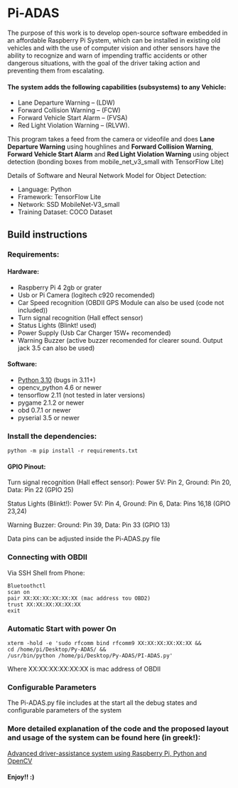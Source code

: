 # Pi-ADAS

The purpose of this work is to develop open-source software embedded in an 
affordable Raspberry Pi System, which can be installed in existing old vehicles and 
with the use of computer vision and other sensors have the ability to recognize and 
warn of impending traffic accidents or other dangerous situations, with the goal of the 
driver taking action and preventing them from escalating.

#### The system adds the following capabilities (subsystems) to any Vehicle:
- Lane Departure Warning – (LDW)
- Forward Collision Warning – (FCW)
- Forward Vehicle Start Alarm – (FVSA)
- Red Light Violation Warning – (RLVW).

This program takes a feed from the camera or videofile and does **Lane Departure Warning** using houghlines and 
**Forward Collision Warning**, **Forward Vehicle Start Alarm** and **Red Light Violation Warning** using object detection (bonding boxes from mobile_net_v3_small 
with TensorFlow Lite)

Details of Software and Neural Network Model for Object Detection:

- Language: Python
- Framework: TensorFlow Lite
- Network: SSD MobileNet-V3_small
- Training Dataset: COCO Dataset

## Build instructions

### Requirements:

#### Hardware:
- Raspberry Pi 4 2gb or grater
- Usb or Pi Camera (logitech c920 recomended)
- Car Speed recognition (OBDII GPS Module can also be used (code not included))
- Turn signal recognition (Hall effect sensor)
- Status Lights (Blinkt! used)
- Power Supply (Usb Car Charger 15W+ recomended)
- Warning Buzzer (active buzzer recomended for clearer sound. Output jack 3.5 can also be used)

#### Software:
- [Python 3.10](https://www.python.org) (bugs in 3.11+)
- opencv_python 4.6 or newer
- tensorflow 2.11 (not tested in later versions)
- pygame 2.1.2 or newer
- obd 0.7.1 or newer
- pyserial 3.5 or newer

### Install the dependencies:
```
python -m pip install -r requirements.txt 
```
#### GPIO Pinout: 

Turn signal recognition (Hall effect sensor): 
Power 5V: Pin 2, Ground: Pin 20, Data: Pin 22 (GPIO 25) 

Status Lights (Blinkt!): 
Power 5V: Pin 4, Ground: Pin 6, Data: Pins 16,18 (GPIO 23,24) 

Warning Buzzer: 
Ground: Pin 39, Data: Pin 33 (GPIO 13) 

Data pins can be adjusted inside the Pi-ADAS.py file


### Connecting with OBDII
Via SSH Shell from Phone:
```
Bluetoothctl 
scan on 
pair XX:XX:XX:XX:XX:XX (mac address του OBD2) 
trust XX:XX:XX:XX:XX:XX
exit
```

### Automatic Start with power On

```
xterm -hold -e 'sudo rfcomm bind rfcomm9 XX:XX:XX:XX:XX:XX && 
cd /home/pi/Desktop/Py-ADAS/ && 
/usr/bin/python /home/pi/Desktop/Py-ADAS/PI-ADAS.py'
```
Where XX:XX:XX:XX:XX:XX is mac address of OBDII

### Configurable Parameters 

The Pi-ADAS.py file includes at the start all the debug states and configurable parameters of the system


### More detailed explanation of the code and the proposed layout and usage of the system can be found here (in greek!):
[Advanced driver-assistance system using Raspberry Pi, Python and OpenCV](https://polynoe.lib.uniwa.gr/xmlui/handle/11400/4071)

#### Enjoy!! :)
